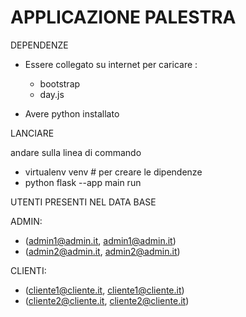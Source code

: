 # APPLICAZIONE PALESTRA 

DEPENDENZE

- Essere collegato su internet per caricare :
   - bootstrap
   - day.js

- Avere python installato

LANCIARE

  andare sulla linea di commando
   - virtualenv venv # per creare le dipendenze
   - python flask --app main run


UTENTI PRESENTI NEL DATA BASE

ADMIN:
- (admin1@admin.it, admin1@admin.it)
- (admin2@admin.it, admin2@admin.it)

CLIENTI:

- (cliente1@cliente.it, cliente1@cliente.it)
- (cliente2@cliente.it, cliente2@cliente.it)
